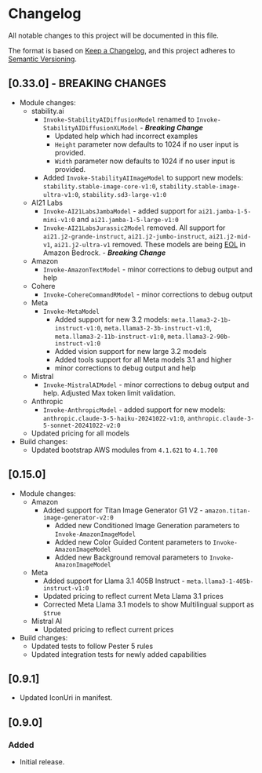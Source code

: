 # Changelog

All notable changes to this project will be documented in this file.

The format is based on [Keep a Changelog](https://keepachangelog.com/en/1.2.0/),
and this project adheres to [Semantic Versioning](https://semver.org/spec/v2.0.0.html).

## [0.33.0] - **BREAKING CHANGES**

- Module changes:
    - stability.ai
        - `Invoke-StabilityAIDiffusionModel` renamed to `Invoke-StabilityAIDiffusionXLModel` - ***Breaking Change***
            - Updated help which had incorrect examples
            - `Height` parameter now defaults to 1024 if no user input is provided.
            - `Width` parameter now defaults to 1024 if no user input is provided.
        - Added `Invoke-StabilityAIImageModel` to support new models: `stability.stable-image-core-v1:0`, `stability.stable-image-ultra-v1:0`, `stability.sd3-large-v1:0`
    - AI21 Labs
        - `Invoke-AI21LabsJambaModel` - added support for `ai21.jamba-1-5-mini-v1:0` and `ai21.jamba-1-5-large-v1:0`
        - `Invoke-AI21LabsJurassic2Model` removed. All support for `ai21.j2-grande-instruct`, `ai21.j2-jumbo-instruct`, `ai21.j2-mid-v1`, `ai21.j2-ultra-v1` removed. These models are being [EOL](https://docs.aws.amazon.com/bedrock/latest/userguide/model-lifecycle.html) in Amazon Bedrock. - ***Breaking Change***
    - Amazon
        - `Invoke-AmazonTextModel` - minor corrections to debug output and help
    - Cohere
        - `Invoke-CohereCommandRModel` - minor corrections to debug output
    - Meta
        - `Invoke-MetaModel`
            - Added support for new 3.2 models: `meta.llama3-2-1b-instruct-v1:0`, `meta.llama3-2-3b-instruct-v1:0`, `meta.llama3-2-11b-instruct-v1:0`,  `meta.llama3-2-90b-instruct-v1:0`
            - Added vision support for new large 3.2 models
            - Added tools support for all Meta models 3.1 and higher
            - minor corrections to debug output and help
    - Mistral
        - `Invoke-MistralAIModel` - minor corrections to debug output and help. Adjusted Max token limit validation.
    - Anthropic
        - `Invoke-AnthropicModel` - added support for new models: `anthropic.claude-3-5-haiku-20241022-v1:0`, `anthropic.claude-3-5-sonnet-20241022-v2:0`
    - Updated pricing for all models
- Build changes:
    - Updated bootstrap AWS modules from `4.1.621` to `4.1.700`

## [0.15.0]

- Module changes:
    - Amazon
        - Added support for Titan Image Generator G1 V2 - `amazon.titan-image-generator-v2:0`
            - Added new Conditioned Image Generation parameters to `Invoke-AmazonImageModel`
            - Added new Color Guided Content parameters to `Invoke-AmazonImageModel`
            - Added new Background removal parameters to `Invoke-AmazonImageModel`
    - Meta
        - Added support for Llama 3.1 405B Instruct - `meta.llama3-1-405b-instruct-v1:0`
        - Updated pricing to reflect current Meta Llama 3.1 prices
        - Corrected Meta Llama 3.1 models to show Multilingual support as `$true`
    - Mistral AI
        - Updated pricing to reflect current prices
- Build changes:
    - Updated tests to follow Pester 5 rules
    - Updated integration tests for newly added capabilities

## [0.9.1]

- Updated IconUri in manifest.

## [0.9.0]

### Added

- Initial release.
